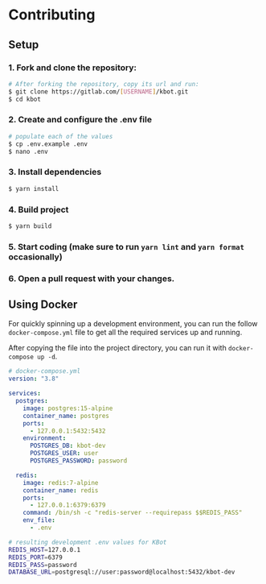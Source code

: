 # Contributing

## Setup

### 1. Fork and clone the repository:
```bash
# After forking the repository, copy its url and run:
$ git clone https://gitlab.com/[USERNAME]/kbot.git
$ cd kbot
```

### 2. Create and configure the .env file
```bash
# populate each of the values
$ cp .env.example .env
$ nano .env
```

### 3. Install dependencies
```bash
$ yarn install
```

### 4. Build project
```bash
$ yarn build
```

### 5. Start coding (make sure to run `yarn lint` and `yarn format` occasionally)

### 6. Open a pull request with your changes.


## Using Docker

For quickly spinning up a development environment, you can run the follow `docker-compose.yml` file to get all the required services up and running.

After copying the file into the project directory, you can run it with `docker-compose up -d`.
```yml
# docker-compose.yml
version: "3.8"

services:
  postgres:
    image: postgres:15-alpine
    container_name: postgres
    ports:
      - 127.0.0.1:5432:5432
    environment:
      POSTGRES_DB: kbot-dev
      POSTGRES_USER: user
      POSTGRES_PASSWORD: password

  redis:
    image: redis:7-alpine
    container_name: redis
    ports:
      - 127.0.0.1:6379:6379
    command: /bin/sh -c "redis-server --requirepass $$REDIS_PASS"
    env_file:
      - .env
```

```bash
# resulting development .env values for KBot
REDIS_HOST=127.0.0.1
REDIS_PORT=6379
REDIS_PASS=password
DATABASE_URL=postgresql://user:password@localhost:5432/kbot-dev
```